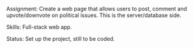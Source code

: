 Assignment: Create a web page that allows users to post, comment and upvote/downvote
on political issues. This is the server/database side.

Skills: Full-stack web app.

Status: Set up the project, still to be coded.